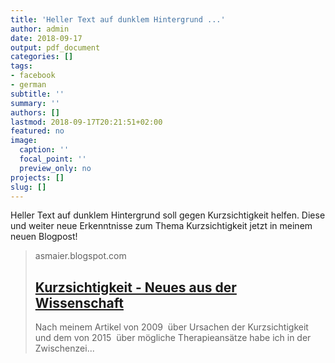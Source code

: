 ```yaml
---
title: 'Heller Text auf dunklem Hintergrund ...'
author: admin
date: 2018-09-17
output: pdf_document
categories: []
tags:
- facebook
- german
subtitle: ''
summary: ''
authors: []
lastmod: 2018-09-17T20:21:51+02:00
featured: no
image:
  caption: ''
  focal_point: ''
  preview_only: no
projects: []
slug: []
---
```

Heller Text auf dunklem Hintergrund soll gegen Kurzsichtigkeit helfen. Diese und weiter neue Erkenntnisse zum Thema Kurzsichtigkeit jetzt in meinem neuen Blogpost!
> asmaier.blogspot.com
> ## [Kurzsichtigkeit - Neues aus der Wissenschaft](https://asmaier.blogspot.com/2018/09/kurzsichtigkeit-neues-aus-der.html)
>
> Nach meinem Artikel von 2009  über Ursachen der Kurzsichtigkeit und dem von 2015  über mögliche Therapieansätze habe ich in der Zwischenzei...

